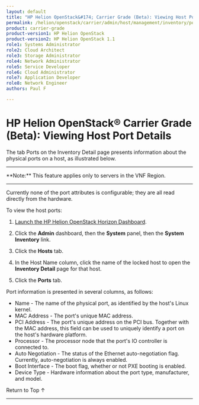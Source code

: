 ```yaml
---
layout: default
title: "HP Helion OpenStack&#174; Carrier Grade (Beta): Viewing Host Port Details"
permalink: /helion/openstack/carrier/admin/host/management/inventory/ports/
product: carrier-grade
product-version1: HP Helion OpenStack
product-version2: HP Helion OpenStack 1.1
role1: Systems Administrator 
role2: Cloud Architect 
role3: Storage Administrator 
role4: Network Administrator 
role5: Service Developer 
role6: Cloud Administrator 
role7: Application Developer 
role8: Network Engineer 
authors: Paul F

---
```

<!--UNDER REVISION-->

<script>

function PageRefresh {
onLoad="window.refresh"
}

PageRefresh();

</script>

<!-- <p style="font-size: small;"> <a href="/helion/openstack/carrier/services/imaging/overview/">&#9664; PREV</a> | <a href="/helion/openstack/carrier/services/overview/">&#9650; UP</a> | <a href="/helion/openstack/carrier/services/object/overview/"> NEXT &#9654</a> </p> -->

# HP Helion OpenStack&#174; Carrier Grade (Beta): Viewing Host Port Details
<!-- From the Titanium Server Admin Guide -->

The tab Ports on the Inventory Detail page presents information about the physical ports on a host, as illustrated below.

<hr>
**Note:** This feature applies only to servers in the VNF Region.
<hr>

Currently none of the port attributes is configurable; they are all read directly from the hardware. 

To view the host ports:

1. [Launch the HP Helion OpenStack Horizon Dashboard](/helion/openstack/carrier/dashboard/login/).

2. Click the **Admin** dashboard, then the **System** panel, then the **System Inventory** link.

3. Click the **Hosts** tab.

4. In the Host Name column, click the name of the locked host to open the **Inventory Detail** page for that host.

5. Click the **Ports** tab.

Port information is presented in several columns, as follows:

* Name - The name of the physical port, as identified by the host's Linux kernel.
* MAC Address - The port's unique MAC address.
* PCI Address - The port's unique address on the PCI bus. Together with the MAC address, this field can be used to uniquely identify a port on the host's hardware platform.
* Processor - The processor node that the port's IO controller is connected to.
* Auto Negotiation - The status of the Ethernet auto-negotiation flag. Currently, auto-negotiation is always enabled.
* Boot Interface - The boot flag, whether or not PXE booting is enabled.
* Device Type - Hardware information about the port type, manufacturer, and model.

<a href="#top" style="padding:14px 0px 14px 0px; text-decoration: none;"> Return to Top &#8593; </a>
 
----